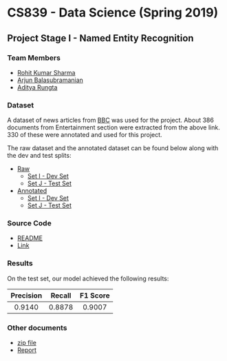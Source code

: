 # CS839 - Data Science (Spring 2019)
## Project Stage I - Named Entity Recognition

### Team Members
- [Rohit Kumar Sharma](mailto:rsharma@cs.wisc.edu)
- [Arjun Balasubramanian](mailto:balarjun@cs.wisc.edu)
- [Aditya Rungta](mailto:aditaker@cs.wisc.edu)

### Dataset
A dataset of news articles from [BBC](http://mlg.ucd.ie/datasets/bbc.html) was used for the project. About 386 documents from Entertainment section were extracted from the above link. 330 of these were annotated and used for this project.

The raw dataset and the annotated dataset can be found below along with the dev and test splits:
- [Raw](Part1-NER/raw-dataset/)
	- [Set I - Dev Set](Part1-NER/train_set)
	- [Set J - Test Set](Part1-NER/test_set)
- [Annotated](Part1-NER/dataset)
	- [Set I - Dev Set](Part1-NER/train_set_annotated)
	- [Set J - Test Set](Part1-NER/test_set_annotated)

### Source Code
- [README](Part1-NER/src/README.md)
- [Link](Part1-NER/src)

### Results
On the test set, our model achieved the following results:

| Precision | Recall | F1 Score |
| :---: | :---: | :---: |
| 0.9140 | 0.8878 | 0.9007 |


### Other documents
- [zip file](Part1-NER/ProjectStage1_LumenScience.zip)
- [Report](Part1-NER/report.html)
